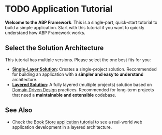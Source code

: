 # TODO Application Tutorial

**Welcome to the ABP Framework**. This is a single-part, quick-start tutorial to build a simple application. Start with this tutorial if you want to quickly understand how ABP Framework works.

## Select the Solution Architecture

This tutorial has multiple versions. Please select the one best fits for you:

* **[Single-Layer Solution](single-Layer)**: Creates a single-project solution. Recommended for building an application with a **simpler and easy to understand** architecture.
* **[Layered Solution](layered)**: A fully layered (multiple projects) solution based on [Domain Driven Design](../../framework/architecture/domain-driven-design) practices. Recommended for long-term projects that need a **maintainable and extensible** codebase.

## See Also

* Check the [Book Store application tutorial](../book-store/part-01.md) to see a real-world web application development in a layered architecture.
